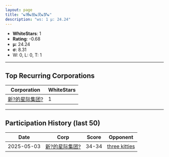 ```yaml
---
layout: page
title: "☯博☯丽☯灵☯梦☯"
description: "ws: 1 μ: 24.24"
---
```

- **WhiteStars**: 1
- **Rating**: -0.68
- **μ**: 24.24  
- **σ**: 8.31
- W: 0, L: 0, T: 1

---

## Top Recurring Corporations

| Corporation | WhiteStars |
| --- | --- |
| [新?的星际集团?](https://ws.tsl.rocks/corp/22bf8dd694333c9c627c373b02fed1704094cf10e94618c1f79feaef53183e7e/) | 1 |

---

## Participation History (last 50)

| Date | Corp | Score | Opponent |
| --- | --- | --- | --- |
| 2025-05-03 | [新?的星际集团?](https://ws.tsl.rocks/corp/22bf8dd694333c9c627c373b02fed1704094cf10e94618c1f79feaef53183e7e/) | 34-34 | [three kitties](https://ws.tsl.rocks/corp/04ae72b5736fbdc80a2fe9e4c2baaad3258a1e0ef0acc8122295fb64d6b3d292/) |